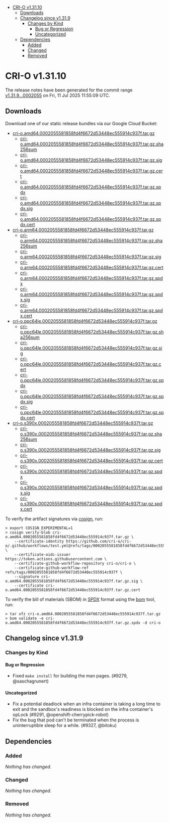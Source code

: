 - [CRI-O v1.31.10](#cri-o-v13110)
  - [Downloads](#downloads)
  - [Changelog since v1.31.9](#changelog-since-v1319)
    - [Changes by Kind](#changes-by-kind)
      - [Bug or Regression](#bug-or-regression)
      - [Uncategorized](#uncategorized)
  - [Dependencies](#dependencies)
    - [Added](#added)
    - [Changed](#changed)
    - [Removed](#removed)

# CRI-O v1.31.10

The release notes have been generated for the commit range
[v1.31.9...0002055](https://github.com/cri-o/cri-o/compare/v1.31.9...v1.31.10) on Fri, 11 Jul 2025 11:55:09 UTC.

## Downloads

Download one of our static release bundles via our Google Cloud Bucket:

- [cri-o.amd64.0002055581858fd4f6672d53448ec555914c937f.tar.gz](https://storage.googleapis.com/cri-o/artifacts/cri-o.amd64.0002055581858fd4f6672d53448ec555914c937f.tar.gz)
  - [cri-o.amd64.0002055581858fd4f6672d53448ec555914c937f.tar.gz.sha256sum](https://storage.googleapis.com/cri-o/artifacts/cri-o.amd64.0002055581858fd4f6672d53448ec555914c937f.tar.gz.sha256sum)
  - [cri-o.amd64.0002055581858fd4f6672d53448ec555914c937f.tar.gz.sig](https://storage.googleapis.com/cri-o/artifacts/cri-o.amd64.0002055581858fd4f6672d53448ec555914c937f.tar.gz.sig)
  - [cri-o.amd64.0002055581858fd4f6672d53448ec555914c937f.tar.gz.cert](https://storage.googleapis.com/cri-o/artifacts/cri-o.amd64.0002055581858fd4f6672d53448ec555914c937f.tar.gz.cert)
  - [cri-o.amd64.0002055581858fd4f6672d53448ec555914c937f.tar.gz.spdx](https://storage.googleapis.com/cri-o/artifacts/cri-o.amd64.0002055581858fd4f6672d53448ec555914c937f.tar.gz.spdx)
  - [cri-o.amd64.0002055581858fd4f6672d53448ec555914c937f.tar.gz.spdx.sig](https://storage.googleapis.com/cri-o/artifacts/cri-o.amd64.0002055581858fd4f6672d53448ec555914c937f.tar.gz.spdx.sig)
  - [cri-o.amd64.0002055581858fd4f6672d53448ec555914c937f.tar.gz.spdx.cert](https://storage.googleapis.com/cri-o/artifacts/cri-o.amd64.0002055581858fd4f6672d53448ec555914c937f.tar.gz.spdx.cert)
- [cri-o.arm64.0002055581858fd4f6672d53448ec555914c937f.tar.gz](https://storage.googleapis.com/cri-o/artifacts/cri-o.arm64.0002055581858fd4f6672d53448ec555914c937f.tar.gz)
  - [cri-o.arm64.0002055581858fd4f6672d53448ec555914c937f.tar.gz.sha256sum](https://storage.googleapis.com/cri-o/artifacts/cri-o.arm64.0002055581858fd4f6672d53448ec555914c937f.tar.gz.sha256sum)
  - [cri-o.arm64.0002055581858fd4f6672d53448ec555914c937f.tar.gz.sig](https://storage.googleapis.com/cri-o/artifacts/cri-o.arm64.0002055581858fd4f6672d53448ec555914c937f.tar.gz.sig)
  - [cri-o.arm64.0002055581858fd4f6672d53448ec555914c937f.tar.gz.cert](https://storage.googleapis.com/cri-o/artifacts/cri-o.arm64.0002055581858fd4f6672d53448ec555914c937f.tar.gz.cert)
  - [cri-o.arm64.0002055581858fd4f6672d53448ec555914c937f.tar.gz.spdx](https://storage.googleapis.com/cri-o/artifacts/cri-o.arm64.0002055581858fd4f6672d53448ec555914c937f.tar.gz.spdx)
  - [cri-o.arm64.0002055581858fd4f6672d53448ec555914c937f.tar.gz.spdx.sig](https://storage.googleapis.com/cri-o/artifacts/cri-o.arm64.0002055581858fd4f6672d53448ec555914c937f.tar.gz.spdx.sig)
  - [cri-o.arm64.0002055581858fd4f6672d53448ec555914c937f.tar.gz.spdx.cert](https://storage.googleapis.com/cri-o/artifacts/cri-o.arm64.0002055581858fd4f6672d53448ec555914c937f.tar.gz.spdx.cert)
- [cri-o.ppc64le.0002055581858fd4f6672d53448ec555914c937f.tar.gz](https://storage.googleapis.com/cri-o/artifacts/cri-o.ppc64le.0002055581858fd4f6672d53448ec555914c937f.tar.gz)
  - [cri-o.ppc64le.0002055581858fd4f6672d53448ec555914c937f.tar.gz.sha256sum](https://storage.googleapis.com/cri-o/artifacts/cri-o.ppc64le.0002055581858fd4f6672d53448ec555914c937f.tar.gz.sha256sum)
  - [cri-o.ppc64le.0002055581858fd4f6672d53448ec555914c937f.tar.gz.sig](https://storage.googleapis.com/cri-o/artifacts/cri-o.ppc64le.0002055581858fd4f6672d53448ec555914c937f.tar.gz.sig)
  - [cri-o.ppc64le.0002055581858fd4f6672d53448ec555914c937f.tar.gz.cert](https://storage.googleapis.com/cri-o/artifacts/cri-o.ppc64le.0002055581858fd4f6672d53448ec555914c937f.tar.gz.cert)
  - [cri-o.ppc64le.0002055581858fd4f6672d53448ec555914c937f.tar.gz.spdx](https://storage.googleapis.com/cri-o/artifacts/cri-o.ppc64le.0002055581858fd4f6672d53448ec555914c937f.tar.gz.spdx)
  - [cri-o.ppc64le.0002055581858fd4f6672d53448ec555914c937f.tar.gz.spdx.sig](https://storage.googleapis.com/cri-o/artifacts/cri-o.ppc64le.0002055581858fd4f6672d53448ec555914c937f.tar.gz.spdx.sig)
  - [cri-o.ppc64le.0002055581858fd4f6672d53448ec555914c937f.tar.gz.spdx.cert](https://storage.googleapis.com/cri-o/artifacts/cri-o.ppc64le.0002055581858fd4f6672d53448ec555914c937f.tar.gz.spdx.cert)
- [cri-o.s390x.0002055581858fd4f6672d53448ec555914c937f.tar.gz](https://storage.googleapis.com/cri-o/artifacts/cri-o.s390x.0002055581858fd4f6672d53448ec555914c937f.tar.gz)
  - [cri-o.s390x.0002055581858fd4f6672d53448ec555914c937f.tar.gz.sha256sum](https://storage.googleapis.com/cri-o/artifacts/cri-o.s390x.0002055581858fd4f6672d53448ec555914c937f.tar.gz.sha256sum)
  - [cri-o.s390x.0002055581858fd4f6672d53448ec555914c937f.tar.gz.sig](https://storage.googleapis.com/cri-o/artifacts/cri-o.s390x.0002055581858fd4f6672d53448ec555914c937f.tar.gz.sig)
  - [cri-o.s390x.0002055581858fd4f6672d53448ec555914c937f.tar.gz.cert](https://storage.googleapis.com/cri-o/artifacts/cri-o.s390x.0002055581858fd4f6672d53448ec555914c937f.tar.gz.cert)
  - [cri-o.s390x.0002055581858fd4f6672d53448ec555914c937f.tar.gz.spdx](https://storage.googleapis.com/cri-o/artifacts/cri-o.s390x.0002055581858fd4f6672d53448ec555914c937f.tar.gz.spdx)
  - [cri-o.s390x.0002055581858fd4f6672d53448ec555914c937f.tar.gz.spdx.sig](https://storage.googleapis.com/cri-o/artifacts/cri-o.s390x.0002055581858fd4f6672d53448ec555914c937f.tar.gz.spdx.sig)
  - [cri-o.s390x.0002055581858fd4f6672d53448ec555914c937f.tar.gz.spdx.cert](https://storage.googleapis.com/cri-o/artifacts/cri-o.s390x.0002055581858fd4f6672d53448ec555914c937f.tar.gz.spdx.cert)

To verify the artifact signatures via [cosign](https://github.com/sigstore/cosign), run:

```console
> export COSIGN_EXPERIMENTAL=1
> cosign verify-blob cri-o.amd64.0002055581858fd4f6672d53448ec555914c937f.tar.gz \
    --certificate-identity https://github.com/cri-o/cri-o/.github/workflows/test.yml@refs/tags/0002055581858fd4f6672d53448ec555914c937f \
    --certificate-oidc-issuer https://token.actions.githubusercontent.com \
    --certificate-github-workflow-repository cri-o/cri-o \
    --certificate-github-workflow-ref refs/tags/0002055581858fd4f6672d53448ec555914c937f \
    --signature cri-o.amd64.0002055581858fd4f6672d53448ec555914c937f.tar.gz.sig \
    --certificate cri-o.amd64.0002055581858fd4f6672d53448ec555914c937f.tar.gz.cert
```

To verify the bill of materials (SBOM) in [SPDX](https://spdx.org) format using the [bom](https://sigs.k8s.io/bom) tool, run:

```console
> tar xfz cri-o.amd64.0002055581858fd4f6672d53448ec555914c937f.tar.gz
> bom validate -e cri-o.amd64.0002055581858fd4f6672d53448ec555914c937f.tar.gz.spdx -d cri-o
```

## Changelog since v1.31.9

### Changes by Kind

#### Bug or Regression
 - Fixed `make install` for building the man pages. (#9279, @saschagrunert)

#### Uncategorized
 - Fix a potential deadlock when an infra container is taking a long time to exit and the sandbox's readiness is blocked on the infra container's opLock (#9291, @openshift-cherrypick-robot)
 - Fix the bug that pod can't be terminated when the process is uninterruptible sleep for a while. (#9327, @bitoku)

## Dependencies

### Added
_Nothing has changed._

### Changed
_Nothing has changed._

### Removed
_Nothing has changed._
